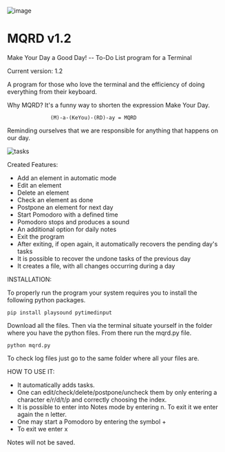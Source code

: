 ![image](https://user-images.githubusercontent.com/11930196/231281450-8a6c384e-51e4-4f38-b058-915b36b9802e.png)

# MQRD v1.2

Make Your Day a Good Day! -- To-Do List program for a Terminal

Current version: 1.2

A program for those who love the terminal and the efficiency of doing everything from their keyboard.

Why MQRD? It's a funny way to shorten the expression Make Your Day. 

                  (M)-a-(KeYou)-(RD)-ay = MQRD 

Reminding ourselves that we are responsible for anything that happens on our day.


![tasks](https://user-images.githubusercontent.com/11930196/231283495-8ce85aed-c335-40e3-ac1f-49cd24b91e56.png)

Created Features:
- Add an element in automatic mode
- Edit an element
- Delete an element
- Check an element as done
- Postpone an element for next day
- Start Pomodoro with a defined time
- Pomodoro stops and produces a sound
- An additional option for daily notes
- Exit the program
- After exiting, if open again, it automatically recovers the pending day's tasks
- It is possible to recover the undone tasks of the previous day
- It creates a file, with all changes occurring during a day

INSTALLATION:

To properly run the program your system requires you to install the following python packages.

    pip install playsound pytimedinput

Download all the files. Then via the terminal situate yourself in the folder where you have the python files. From there run the mqrd.py file.

    python mqrd.py

To check log files just go to the same folder where all your files are.

HOW TO USE IT:
- It automatically adds tasks.
- One can edit/check/delete/postpone/uncheck them by only entering a character 
  e/r/d/t/p and correctly choosing the index.
- It is possible to enter into Notes mode by entering n. To exit it we enter again the n letter.
- One may start a Pomodoro by entering the symbol +
- To exit we enter x

Notes will not be saved. 
